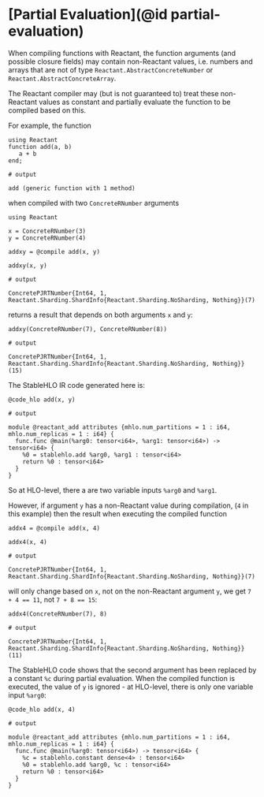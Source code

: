 # [Partial Evaluation](@id partial-evaluation)

When compiling functions with Reactant, the function arguments (and possible
closure fields) may contain non-Reactant values, i.e. numbers and arrays that
are not of type `Reactant.AbstractConcreteNumber` or
`Reactant.AbstractConcreteArray`.

The Reactant compiler may (but is not guaranteed to) treat these non-Reactant
values as constant and partially evaluate the function to be compiled based
on this.

For example, the function

```jldoctest partial_evaluation_tutorial
using Reactant
function add(a, b)
   a + b
end;

# output

add (generic function with 1 method)
```

when compiled with two `ConcreteRNumber` arguments

```jldoctest partial_evaluation_tutorial
using Reactant

x = ConcreteRNumber(3)
y = ConcreteRNumber(4)

addxy = @compile add(x, y)

addxy(x, y)

# output

ConcretePJRTNumber{Int64, 1, Reactant.Sharding.ShardInfo{Reactant.Sharding.NoSharding, Nothing}}(7)
```

returns a result that depends on both arguments `x` and `y`:

```jldoctest partial_evaluation_tutorial
addxy(ConcreteRNumber(7), ConcreteRNumber(8))

# output

ConcretePJRTNumber{Int64, 1, Reactant.Sharding.ShardInfo{Reactant.Sharding.NoSharding, Nothing}}(15)
```

The StableHLO IR code generated here is:

```jldoctest partial_evaluation_tutorial
@code_hlo add(x, y)

# output

module @reactant_add attributes {mhlo.num_partitions = 1 : i64, mhlo.num_replicas = 1 : i64} {
  func.func @main(%arg0: tensor<i64>, %arg1: tensor<i64>) -> tensor<i64> {
    %0 = stablehlo.add %arg0, %arg1 : tensor<i64>
    return %0 : tensor<i64>
  }
}
```

So at HLO-level, there a are two variable inputs `%arg0` and `%arg1`.

However, if argument `y` has a non-Reactant value during compilation, (`4` in
this example) then the result when executing the compiled function

```jldoctest partial_evaluation_tutorial
addx4 = @compile add(x, 4)

addx4(x, 4)

# output

ConcretePJRTNumber{Int64, 1, Reactant.Sharding.ShardInfo{Reactant.Sharding.NoSharding, Nothing}}(7)
```

will only change based on `x`, not on the non-Reactant argument `y`, we get
`7 + 4 == 11`, not `7 + 8 == 15`:

```jldoctest partial_evaluation_tutorial
addx4(ConcreteRNumber(7), 8)

# output

ConcretePJRTNumber{Int64, 1, Reactant.Sharding.ShardInfo{Reactant.Sharding.NoSharding, Nothing}}(11)
```

The StableHLO code shows that the second argument has been replaced by a
constant `%c` during partial evaluation. When the compiled function is
executed, the value of `y` is ignored - at HLO-level, there is only one
variable input `%arg0`:

```jldoctest partial_evaluation_tutorial
@code_hlo add(x, 4)

# output

module @reactant_add attributes {mhlo.num_partitions = 1 : i64, mhlo.num_replicas = 1 : i64} {
  func.func @main(%arg0: tensor<i64>) -> tensor<i64> {
    %c = stablehlo.constant dense<4> : tensor<i64>
    %0 = stablehlo.add %arg0, %c : tensor<i64>
    return %0 : tensor<i64>
  }
}
```
